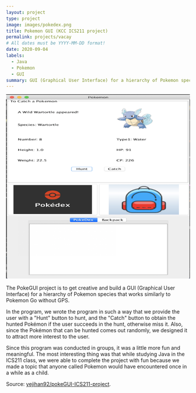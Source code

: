 ```yaml
---
layout: project
type: project
image: images/pokedex.png
title: Pokemon GUI (KCC ICS211 project)
permalink: projects/vacay
# All dates must be YYYY-MM-DD format!
date: 2020-09-04
labels:
  - Java
  - Pokemon
  - GUI
summary: GUI (Graphical User Interface) for a hierarchy of Pokemon species that works similarly to Pokemon Go without GPS
---
```


<img class="ui medium left floated image" src="../images/pokedex.png">

The PokeGUI project is to get creative and build a GUI (Graphical User Interface) for a hierarchy of Pokemon species that works similarly to Pokemon Go without GPS.

In the program, we wrote the program in such a way that we provide the user with a "Hunt" button to hunt, and the "Catch" button to obtain the hunted Pokémon if the user succeeds in the hunt, otherwise miss it. Also, since the Pokémon that can be hunted comes out randomly, we designed it to attract more interest to the user.

Since this program was conducted in groups, it was a little more fun and meaningful. The most interesting thing was that while studying Java in the ICS211 class, we were able to complete the project with fun because we made a topic that anyone called Pokemon would have encountered once in a while as a child. 
 
Source: [yejihan92/pokeGUI-ICS211-project](https://github.com/yejihan92/pokeGUI-ICS211-project).
